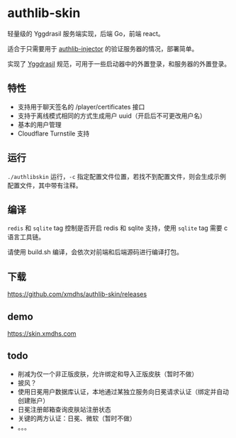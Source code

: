 # authlib-skin
轻量级的 Yggdrasil 服务端实现，后端 Go，前端 react。

适合于只需要用于 [authlib-injector](https://github.com/yushijinhun/authlib-injector) 的验证服务器的情况，部署简单。

实现了 [Yggdrasil](https://github.com/yushijinhun/authlib-injector/wiki/Yggdrasil-%E6%9C%8D%E5%8A%A1%E7%AB%AF%E6%8A%80%E6%9C%AF%E8%A7%84%E8%8C%83) 规范，可用于一些启动器中的外置登录，和服务器的外置登录。

## 特性
- 支持用于聊天签名的 /player/certificates 接口
- 支持于离线模式相同的方式生成用户 uuid（开启后不可更改用户名）
- 基本的用户管理
- Cloudflare Turnstile 支持

## 运行
`./authlibskin` 运行，`-c` 指定配置文件位置，若找不到配置文件，则会生成示例配置文件，其中带有注释。

## 编译 
`redis` 和 `sqlite` tag 控制是否开启 redis 和 sqlite 支持，使用 `sqlite` tag 需要 c 语言工具链。

请使用 build.sh 编译，会依次对前端和后端源码进行编译打包。
## 下载
https://github.com/xmdhs/authlib-skin/releases

## demo
https://skin.xmdhs.com

## todo

- 削减为仅一个非正版皮肤，允许绑定和导入正版皮肤（暂时不做）
- 披风？
- 使用日冕用户数据库认证，本地通过某独立服务向日冕请求认证（绑定并自动创建账户）
- 日冕注册邮箱查询皮肤站注册状态
- 关键的两方认证：日冕、微软（暂时不做）
- 。。。
